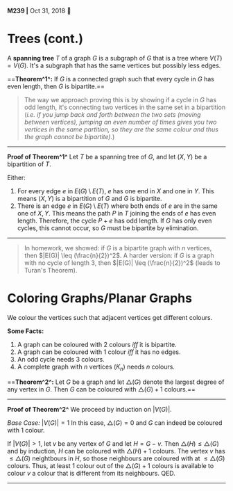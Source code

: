 __M239 |__ Oct 31, 2018 :ghost:

# Trees (cont.)

A __spanning tree__ $T$ of a graph $G$ is a subgraph of $G$ that is a tree where $V(T) = V(G)$. It's a subgraph that has the same vertices but possibly less edges.

==__Theorem^1^:__ If $G$ is a connected graph such that every cycle in $G$ has even length, then $G$ is bipartite.==

> The way we approach proving this is by showing if a cycle in $G$ has odd length, it's connecting two vertices in the same set in a bipartition (_i.e. if you jump back and forth between the two sets (moving between vertices), jumping an even number of times gives you two vertices in the same partition, so they are the same colour and thus the graph cannot be bipartite)._)

---

__Proof of Theorem^1^__
Let $T$ be a spanning tree of $G$, and let $(X, Y)$ be a bipartition of $T$. 

Either:

1. For every edge $e$ in $E(G) \setminus E(T)$, $e$ has one end in $X$ and one in $Y$. This means $(X, Y)$ is a bipartition of $G$ and $G$ is bipartite.
2. There is an edge $e$ in $E(G) \setminus E(T)$ where both ends of $e$ are in the same one of $X, Y$. This means the path $P$ in $T$ joining the ends of $e$ has even length. Therefore, the cycle $P + e$ has odd length. If $G$ has only even cycles, this cannot occur, so $G$ must be bipartite by elimination.

---

> In homework, we showed: if $G$ is a bipartite graph with $n$ vertices, then $|E(G)| \leq (\frac{n}{2})^2$.
> A harder version: if $G$ is a graph with no cycle of length 3, then $|E(G)| \leq (\frac{n}{2})^2$ (leads to Turan's Theorem).



# Coloring Graphs/Planar Graphs

We colour the vertices such that adjacent vertices get different colours.

__Some Facts:__ 

1. A graph can be coloured with 2 colours _iff_ it is bipartite.
2. A graph can be coloured with 1 colour _iff_ it has no edges.
3. An odd cycle needs 3 colours.
4. A complete graph with $n$ vertices ($K_n$) needs $n$ colours.

==__Theorem^2^:__ Let $G$ be a graph and let $\triangle(G)$ denote the largest degree of any vertex in $G$. Then $G$ can be coloured with $\triangle(G) + 1$ colours.==

---

__Proof of Theorem^2^__
We proceed by induction on $|V(G)|$.

_Base Case:_ $|V(G)| = 1$
In this case, $\triangle(G) = 0$ and $G$ can indeed be coloured with 1 colour.

If $|V(G)| > 1$, let $v$ be any vertex of $G$ and let $H = G - v$. Then $\triangle(H) \leq \triangle(G)$ and by induction, $H$ can be coloured with $\triangle(H) + 1$ colours.
The vertex $v$ has $\leq \triangle(G)$ neightbours in $H$, so those neighbours are coloured with at $\leq \triangle(G)$ colours.  Thus, at least 1 colour out of the $\triangle(G) + 1$ colours is available to colour $v$ a colour that is different from its neighbours. QED.

---

